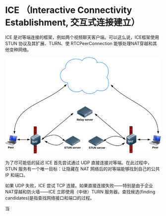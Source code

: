 # ICE （Interactive Connectivity Establishment, 交互式连接建立）

ICE 是对等端连接的框架，例如两个视频聊天客户端。可以这么说，ICE框架使用 STUN 协议及其扩展、TURN、使 RTCPeerConnection 能够处理NAT穿越和其他变种网络。

![Finding connection candidates](../images/STUN_services.png)


为了尽可能低的延迟 ICE 首先尝试通过 UDP 直接连接对等端。在此过程中，STUN 服务有一个唯一目标：让隐藏在 NAT 网络后的对等端能够找到自己的公共 IP 和端口。

如果 UDP 失败，ICE 尝试 TCP 连接。如果直接连接失败——特别是由于企业NAT穿越和防火墙——ICE 立即使用（中继）TURN 服务器。查找候选(finding candidates)是指查找网络接口和端口的过程。

当